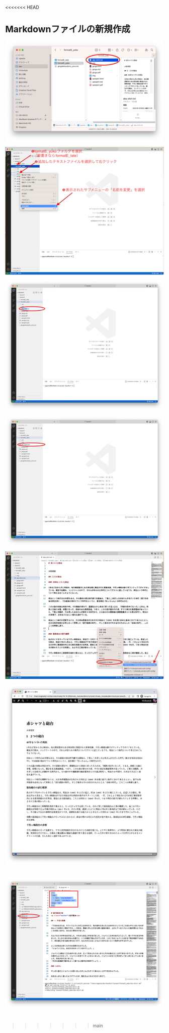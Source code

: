 <<<<<<< HEAD
# Markdownファイルの新規作成

![](/images/3-create-your-book-in-vivliostyle-1/2-create-a-new-markdown-file/3-2-1.png)

![](/images/3-create-your-book-in-vivliostyle-1/2-create-a-new-markdown-file/3-2-2.png)

![](/images/3-create-your-book-in-vivliostyle-1/2-create-a-new-markdown-file/3-2-3.png)

![](/images/3-create-your-book-in-vivliostyle-1/2-create-a-new-markdown-file/3-2-4.png)

![](/images/3-create-your-book-in-vivliostyle-1/2-create-a-new-markdown-file/3-2-5.png)

![](/images/3-create-your-book-in-vivliostyle-1/2-create-a-new-markdown-file/3-2-6.png)

![](/images/3-create-your-book-in-vivliostyle-1/2-create-a-new-markdown-file/3-2-7.png)
=======
# 

## 
>>>>>>> main
